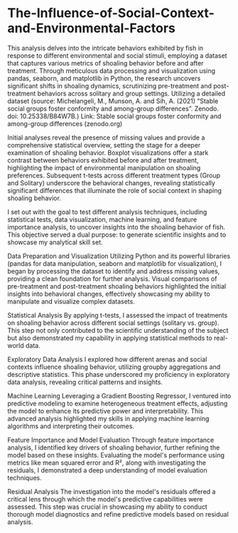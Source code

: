 # The-Influence-of-Social-Context-and-Environmental-Factors

This analysis delves into the intricate behaviors exhibited by fish in response to different environmental and social stimuli, employing a dataset that captures various metrics of shoaling behavior before and after treatment. Through meticulous data processing and visualization using pandas, seaborn, and matplotlib in Python, the research uncovers significant shifts in shoaling dynamics, scrutinizing pre-treatment and post-treatment behaviors across solitary and group settings.
Utilizing a detailed dataset (source: Michelangeli, M., Munson, A. and Sih, A. (2021) “Stable social groups foster conformity and among-group differences”. Zenodo. doi: 10.25338/B84W7B.) Link: Stable social groups foster conformity and among-group differences (zenodo.org)

Initial analyses reveal the presence of missing values and provide a comprehensive statistical overview, setting the stage for a deeper examination of shoaling behavior. Boxplot visualizations offer a stark contrast between behaviors exhibited before and after treatment, highlighting the impact of environmental manipulation on shoaling preferences. Subsequent t-tests across different treatment types (Group and Solitary) underscore the behavioral changes, revealing statistically significant differences that illuminate the role of social context in shaping shoaling behavior.

I set out with the goal to test different analysis techniques, including statistical tests, data visualization, machine learning, and feature importance analysis, to uncover insights into the shoaling behavior of fish. This objective served a dual purpose: to generate scientific insights and to showcase my analytical skill set.

Data Preparation and Visualization
Utilizing Python and its powerful libraries (pandas for data manipulation, seaborn and matplotlib for visualization), I began by processing the dataset to identify and address missing values, providing a clean foundation for further analysis. Visual comparisons of pre-treatment and post-treatment shoaling behaviors highlighted the initial insights into behavioral changes, effectively showcasing my ability to manipulate and visualize complex datasets.

Statistical Analysis
By applying t-tests, I assessed the impact of treatments on shoaling behavior across different social settings (solitary vs. group). This step not only contributed to the scientific understanding of the subject but also demonstrated my capability in applying statistical methods to real-world data.

Exploratory Data Analysis
I explored how different arenas and social contexts influence shoaling behavior, utilizing groupby aggregations and descriptive statistics. This phase underscored my proficiency in exploratory data analysis, revealing critical patterns and insights.

Machine Learning
Leveraging a Gradient Boosting Regressor, I ventured into predictive modeling to examine heterogeneous treatment effects, adjusting the model to enhance its predictive power and interpretability. This advanced analysis highlighted my skills in applying machine learning algorithms and interpreting their outcomes.

Feature Importance and Model Evaluation
Through feature importance analysis, I identified key drivers of shoaling behavior, further refining the model based on these insights. Evaluating the model's performance using metrics like mean squared error and R², along with investigating the residuals, I demonstrated a deep understanding of model evaluation techniques.

Residual Analysis
The investigation into the model's residuals offered a critical lens through which the model's predictive capabilities were assessed. This step was crucial in showcasing my ability to conduct thorough model diagnostics and refine predictive models based on residual analysis.
